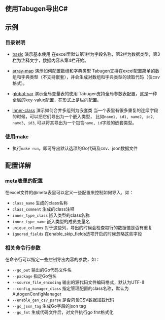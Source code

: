 ## 使用Tabugen导出C#


## 示例

### 目录说明

* [basic](basic) 演示基本使用
    在excel里默认第1栏为字段名称，第2栏为数据类型，第3栏为注释文字，数据内容从第4栏开始。

* [array-map](array-map) 演示如何配置数组和字典类型
    Tabugen支持在excel配置简单的数组和字典类型（不支持嵌套），并会生成对数组和字典类型的读取代码（仅csv格式)。

* [global-var](global-var) 演示全局变量表的使用
    Tabugen支持全局参数表配置，这是一种全局的key-value配置，在形式上是纵向配置。

* [inner-class](inner-class) 演示如何合并多组列为嵌套类
    当一个表里有很多重复的连续字段的时候，可以把它们导出为一个嵌入类型，
    比如`name1, id1, name2, id2, name3, id3`, 可以将其导出为一个包含`name, id`字段的嵌套类型。


### 使用make

* 执行`make run`，即可导出默认选项的Go代码及csv、json数据文件


## 配置详解


### meta表里的配置

在excel文件的@meta表里可以定义一些配置来控制如何导入，如：

* `class_name`  生成的class名称
* `class_comment`   生成的class注释
* `inner_type_class` 嵌入类型的class名称
* `inner_type_name` 嵌入类型的成员变量名
* `unique_columns` 对于这些列，导出的时候会检查每行的数据值是否有重复
* `ignored_fields` 在enable_skip_fields选项开启的时候忽略这些字段

### 相关命令行参数

在命令行可以指定一些控制导出内容的参数，如：

* `--go_out` 输出的Go代码文件名
* `--package` 指定Go包名
* `--source_file_encoding` 输出的源代码文件编码格式，默认为UTF-8
* `--config_manager_class` 指定管理配置的class名称，默认为AutogenConfigManager
* `--enable_gen_csv_parse` 是否包含CSV数据加载代码
* `--go_json_tag` 生成Go字段的json tag
* `--go_fmt` 生成代码文件后，对文件执行go fmt格式化
